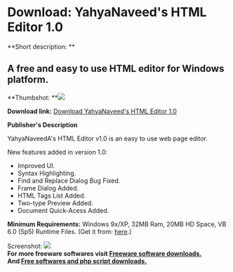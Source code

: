 # Download: YahyaNaveed's HTML Editor 1.0

**Short description: **

## A free and easy to use HTML editor for Windows platform.

  
**Thumbshot: **![](http://www.freewarefiles.com/screenshot/ynhtmledit_md.gif)   
  
**Download link:** [Download YahyaNaveed's HTML Editor 1.0](http://freesoftwares.boysofts.com/YahyaNaveeds-HTML-Editor_program_27484.html)  
  

**Publisher's Description**  
  

YahyaNaveedA's HTML Editor v1.0 is an easy to use web page editor.

New features added in version 1.0:

  * Improved UI. 
  * Syntax Highlighting. 
  * Find and Replace Dialog Bug Fixed. 
  * Frame Dialog Added. 
  * HTML Tags List Added. 
  * Two-type Preview Added. 
  * Document Quick-Acess Added. 

**Minimum Requirements:** Windows 9x/XP, 32MB Ram, 20MB HD Space, VB 6.0 (Sp5) Runtime Files. (Get it from: [here](http://www.microsoft.com/downloads/details.aspx?FamilyId=7B9BA261-7A9C-43E7-9117-F673077FFB3C&displaylang=en).)

  
  
Screenshot: ![](http://www.freewarefiles.com/screenshot/ynhtmledit.gif)  
**For more freeware softwares visit [Freeware software downloads.](http://freesoftwares.boysofts.com/)**   
**And [Free softwares and php script downloads.](http://www.boysofts.com/)**

